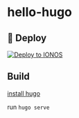 # hello-hugo

## 💫 Deploy

[![Deploy to IONOS](https://images.ionos.space/deploy-now-icons/deploy-to-ionos-btn.svg)](https://ionos.space/setup?repo=https://github.com/ionos-deploy-now/hello-hugo)

## Build

[install hugo](https://gohugo.io/getting-started/installing/)

run `hugo serve`
